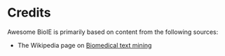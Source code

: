 # Credits

Awesome BioIE is primarily based on content from the following sources:
- The Wikipedia page on [Biomedical text mining](https://en.wikipedia.org/wiki/Biomedical_text_mining)
